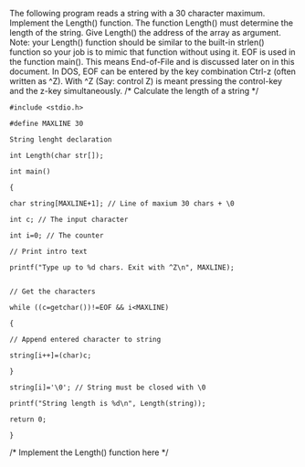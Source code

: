 The following program reads a string with a 30 character maximum. Implement the Length() function. The function Length() must determine the length of the string. Give Length() the address of the array as argument. Note: your Length() function should be similar to the built-in strlen() function so your job is to mimic that function without using it. EOF is used in the function main(). This means End-of-File and is discussed later on in this document. In DOS, EOF can be entered by the key combination Ctrl-z (often written as ^Z). With ^Z (Say: control Z) is meant pressing the control-key and the z-key simultaneously.
/* Calculate the length of a string */

    #include <stdio.h>

    #define MAXLINE 30

	String lenght declaration

	int Length(char str[]);

	int main() 

	{

	char string[MAXLINE+1]; // Line of maxium 30 chars + \0

	int c; // The input character

	int i=0; // The counter

	// Print intro text

	printf("Type up to %d chars. Exit with ^Z\n", MAXLINE);


	// Get the characters

	while ((c=getchar())!=EOF && i<MAXLINE)

	{

	// Append entered character to string

	string[i++]=(char)c;

	}

	string[i]='\0'; // String must be closed with \0

	printf("String length is %d\n", Length(string));

	return 0;

	}

/* Implement the Length() function here */
